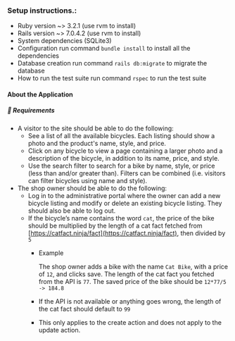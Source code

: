 ### Setup instructions.:

* Ruby version ~> 3.2.1 (use rvm to install)
* Rails version ~> 7.0.4.2 (use rvm to install)
* System dependencies (SQLite3)
* Configuration 
run command `bundle install` to install all the dependencies
* Database creation run command `rails db:migrate` to migrate the database
* How to run the test suite run command `rspec` to run the test suite

#### About the Application

##### 🧪 Requirements

- A visitor to the site should be able to do the following:
    - See a list of all the available bicycles. Each listing should show a photo and
      the product's name, style, and price.
    - Click on any bicycle to view a page containing a larger photo and a description of
      the bicycle, in addition to its name, price, and style.
    - Use the search filter to search for a bike by name, style, or price (less than and/or greater than). Filters can be combined (i.e. visitors can filter bicycles using name and style).
- The shop owner should be able to do the following:
    - Log in to the administrative portal where the owner can add a new bicycle listing
      and modify or delete an existing bicycle listing. They should also be able to log out.
    - If the bicycle’s name contains the word `cat`, the price of the bike should be multiplied by the length of a cat fact fetched from [https://catfact.ninja/fact](https://catfact.ninja/fact), then divided by `5`
        - Example

          The shop owner adds a bike with the name `Cat Bike`, with a price of `12`, and clicks save. The length of the cat fact you fetched from the API is `77`. The saved price of the bike should be `12*77/5 -> 184.8`

        - If the API is not available or anything goes wrong, the length of the cat fact should default to `99`
        - This only applies to the create action and does not apply to the update action.

